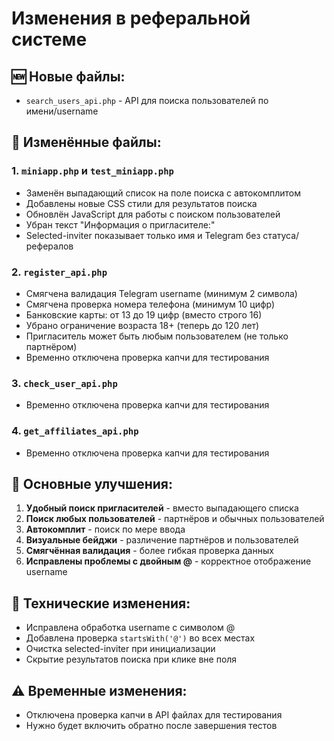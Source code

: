 # Изменения в реферальной системе

## 🆕 Новые файлы:
- `search_users_api.php` - API для поиска пользователей по имени/username

## 📝 Изменённые файлы:

### 1. `miniapp.php` и `test_miniapp.php`
- Заменён выпадающий список на поле поиска с автокомплитом
- Добавлены новые CSS стили для результатов поиска
- Обновлён JavaScript для работы с поиском пользователей
- Убран текст "Информация о пригласителе:"
- Selected-inviter показывает только имя и Telegram без статуса/рефералов

### 2. `register_api.php`
- Смягчена валидация Telegram username (минимум 2 символа)
- Смягчена проверка номера телефона (минимум 10 цифр)
- Банковские карты: от 13 до 19 цифр (вместо строго 16)
- Убрано ограничение возраста 18+ (теперь до 120 лет)
- Пригласитель может быть любым пользователем (не только партнёром)
- Временно отключена проверка капчи для тестирования

### 3. `check_user_api.php`
- Временно отключена проверка капчи для тестирования

### 4. `get_affiliates_api.php`
- Временно отключена проверка капчи для тестирования

## 🎯 Основные улучшения:
1. **Удобный поиск пригласителей** - вместо выпадающего списка
2. **Поиск любых пользователей** - партнёров и обычных пользователей
3. **Автокомплит** - поиск по мере ввода
4. **Визуальные бейджи** - различение партнёров и пользователей
5. **Смягчённая валидация** - более гибкая проверка данных
6. **Исправлены проблемы с двойным @** - корректное отображение username

## 🔧 Технические изменения:
- Исправлена обработка username с символом @
- Добавлена проверка `startsWith('@')` во всех местах
- Очистка selected-inviter при инициализации
- Скрытие результатов поиска при клике вне поля

## ⚠️ Временные изменения:
- Отключена проверка капчи в API файлах для тестирования
- Нужно будет включить обратно после завершения тестов 